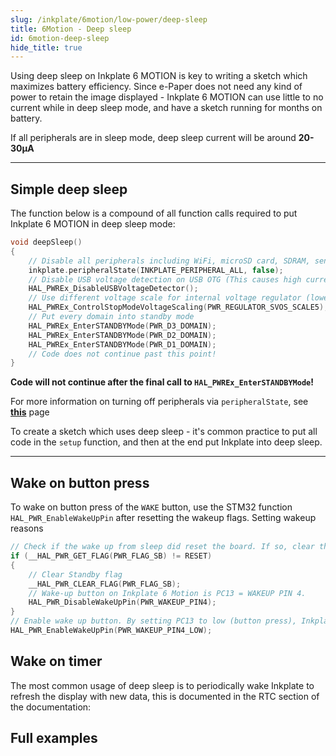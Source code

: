 ```yaml
---
slug: /inkplate/6motion/low-power/deep-sleep
title: 6Motion - Deep sleep
id: 6motion-deep-sleep
hide_title: true
---
```


<SectionTitle title="Deep sleep" backgroundImage="/img/deepsleep.jpg" />

Using deep sleep on Inkplate 6 MOTION is key to writing a sketch which maximizes battery efficiency. Since e-Paper does not need any kind of power to retain the image displayed - Inkplate 6 MOTION can use little to no current while in deep sleep mode, and have a sketch running for months on battery.

<InfoBox>If all peripherals are in sleep mode, deep sleep current will be around **20-30µA**</InfoBox>

---

## Simple deep sleep

The function below is a compound of all function calls required to put Inkplate 6 MOTION in deep sleep mode:

```cpp
void deepSleep()
{
    // Disable all peripherals including WiFi, microSD card, SDRAM, sensors etc
    inkplate.peripheralState(INKPLATE_PERIPHERAL_ALL, false);
    // Disable USB voltage detection on USB OTG (This causes high current consumption in sleep!)
    HAL_PWREx_DisableUSBVoltageDetector();
    // Use different voltage scale for internal voltage regulator (lower current consumption in sleep mode)
    HAL_PWREx_ControlStopModeVoltageScaling(PWR_REGULATOR_SVOS_SCALE5);
    // Put every domain into standby mode
    HAL_PWREx_EnterSTANDBYMode(PWR_D3_DOMAIN);
    HAL_PWREx_EnterSTANDBYMode(PWR_D2_DOMAIN);
    HAL_PWREx_EnterSTANDBYMode(PWR_D1_DOMAIN);
    // Code does not continue past this point!
}
```
<WarningBox>**Code will not continue after the final call to `HAL_PWREx_EnterSTANDBYMode`!**</WarningBox>

<InfoBox>For more information on turning off peripherals via `peripheralState`, see [**this**](/inkplate/6motion/peripherals/introduction#powering-off) page</InfoBox>

To create a sketch which uses deep sleep - it's common practice to put all code in the `setup` function, and then at the end put Inkplate into deep sleep.

---

## Wake on button press

To wake on button press of the `WAKE` button, use the STM32 function `HAL_PWR_EnableWakeUpPin` after resetting the wakeup flags. Setting wakeup reasons  
```cpp
// Check if the wake up from sleep did reset the board. If so, clear the flags
if (__HAL_PWR_GET_FLAG(PWR_FLAG_SB) != RESET)
{
    // Clear Standby flag
    __HAL_PWR_CLEAR_FLAG(PWR_FLAG_SB);
    // Wake-up button on Inkplate 6 Motion is PC13 = WAKEUP PIN 4.
    HAL_PWR_DisableWakeUpPin(PWR_WAKEUP_PIN4);
}
// Enable wake up button. By setting PC13 to low (button press), Inkplate will wake up
HAL_PWR_EnableWakeUpPin(PWR_WAKEUP_PIN4_LOW);
```

## Wake on timer

The most common usage of deep sleep is to periodically wake Inkplate to refresh the display with new data, this is documented in the RTC section of the documentation:
<QuickLink 
  title="RTC deep sleep wakeup" 
  description="How to use the built-in RTC to set a timer wake up from deep sleep"
  url="https://github.com/SolderedElectronics/Inkplate_Motion_Arduino_Library/blob/main/examples/Inkplate6Motion/Advanced/DeepSleep/Inkplate_6_Motion_Deep_Sleep/Inkplate_6_Motion_Deep_Sleep.ino" 
/>

## Full examples

<QuickLink 
  title="Inkplate 6 MOTION deep sleep example" 
  description="This example demonstrates a sketch structured around deep sleep, it's an overview of all the deep sleep possibilies on Inkplate 6 MOTION, with waking on timer or pushbutton"
  url="https://github.com/SolderedElectronics/Inkplate_Motion_Arduino_Library/blob/main/examples/Inkplate6Motion/Advanced/DeepSleep/Inkplate_6_Motion_Deep_Sleep/Inkplate_6_Motion_Deep_Sleep.ino" 
/>
